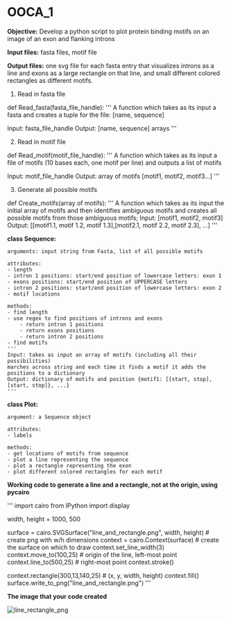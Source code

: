 # OOCA_1

**Objective:** Develop a python script to plot protein binding motifs on an image of an exon and flanking introns

**Input files:** fasta files, motif file

**Output files:** one svg file for each fasta entry that visualizes introns as a line and exons as a large rectangle on that line, and small different colored rectangles as different motifs. 

1) Read in fasta file

def Read_fasta(fasta_file_handle):
'''
A function which takes as its input a fasta and creates a tuple for the file:
[name, sequence]

Input: fasta_file_handle
Output: [name, sequence] arrays
'''

2) Read in motif file

def Read_motif(motif_file_handle):
'''
A function which takes as its input a file of motifs (10 bases each, one motif per line) and outputs a list of motifs

Input: motif_file_handle
Output: array of motifs [motif1, motif2, motif3...]
'''

3) Generate all possible motifs

def Create_motifs(array of motifs):
'''
A function which takes as its input the initial array of motifs and then identifies ambiguous motifs and creates all possible motifs from those ambiguous motifs;
Input: [motif1, motif2, motif3]
Output: [[motif1.1, motif 1.2, motif 1.3],[motif2.1, motif 2.2, motif 2.3], ...]
'''

**class Sequence:**

    arguments: input string from Fasta, list of all possible motifs 
    
    attributes: 
    - length
    - intron 1 positions: start/end position of lowercase letters: exon 1
    - exons positions: start/end position of UPPERCASE letters
    - intron 2 positions: start/end position of lowercase letters: exon 2
    - motif locations

    methods:
    - find length
    - use regex to find positions of introns and exons
        - return intron 1 positions
        - return exons positions
        - return intron 2 positions
    - find motifs
    '''
    Input: takes as input an array of motifs (including all their possibilities)
    marches across string and each time it finds a motif it adds the positions to a dictionary
    Output: dictionary of motifs and position {motif1: [[start, stop], [start, stop]}, ...}
    '''

**class Plot:**

    argument: a Sequence object

    attributes: 
    - labels

    methods:
    - get locations of motifs from sequence
    - plot a line representing the sequence
    - plot a rectangle representing the exon
    - plot different colored rectangles for each motif


**Working code to generate a line and a rectangle, not at the origin, using pycairo**

'''
import cairo
from IPython import display

width, height = 1000, 500

surface = cairo.SVGSurface("line_and_rectangle.png", width, height) # create png with w/h dimensions
context = cairo.Context(surface) # create the surface on which to draw
context.set_line_width(3)
context.move_to(100,25) # origin of the line, left-most point
context.line_to(500,25) # right-most point
context.stroke() 

context.rectangle(300,13,140,25) # (x, y, width, height)
context.fill() 
surface.write_to_png("line_and_rectangle.png")
'''

**The image that your code created**

![line_rectangle_png](/Users/norakearns/bioinformatics/Bi625/motif-mark/line_and_rectangle.png)
